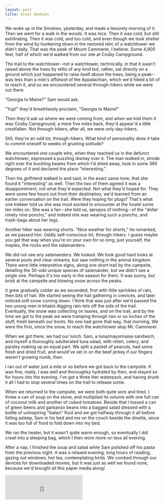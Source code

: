 ```yaml
---
layout: post
title: Great Smokies
---
```


We woke up in the Smokies, yesterday, and made a liesurely morning of it. Then we went for a walk in the woods. It was nice. Then it was cold, but still exhilirating. Then it was cold, and too cold, and even though we took shelter from the wind by hunkering down in the restored relic of a watchtower we didn't dally. That was the peak of Mount Cammerer, I believe. Some 4,900 feet, half of which we'd walked from our site at Cosby Campground.

The trail to the watchtower--not a watchtower, technically, in that it wasn't raised above the trees by stilts of any kind but, rather, sat directly on a ground which just happened to raise itself above the trees, being a peak--was less than a mile's offshoot of the Appalachian, which we'd hiked a bit of to reach it, and so we encountered several through-hikers while we were out there.

"Georgia to Maine?" Sam would ask.

"Yup!" they'd breathlessly proclaim, "Georgia to Maine!"

Then they'd ask us where we were coming from, and when we told them it was Cosby Campground, a mere five miles back, they'd appear'd a little crestfallen. Not through-hikers, after all, we were only day-hikers.

Still, they're an odd lot, through-hikers. What kind of personality does it take to commit oneself to weeks of grueling solitude?

We encountered one couple who, when they reached us in the defunct watchtower, expressed a puzzling dismay over it. The man walked in, strode right over the buckling beams from which I'd shied away, took in some 360 degrees of it and declared the place "interesting."

Then his girlfriend walked in and said, in the exact same tone, that she found it "interesting" as well. Then the two of them agreed it was a disappointment, not what they'd expected. Not what they'd hoped for. They were some few hours out from their destination, we'd learned from an earlier conversation on the trail. Were they hoping for plugs? That's what one trekker told us she was most excited to encounter at the hostel some ten miles on. She was a fan--she told us, apropos of nothing--of the "dollar ninety nine poncho," and indeed she was wearing such a poncho, and trash-bags about her legs.

Another hiker was wearing shorts. "Nice weather for shorts," he remarked, as we passed him. Oddly self-conscious lot, through-hikers. I guess maybe you get that way when you're on your own for so long, just yourself, the maples, the rocks and the salamanders.

We did not see any salamanders. We looked. We took good hard looks at several pools and clear streams, but saw nothing in the animal kingdom. There were little interpretive signs, along one short trail by the campsite, detailing the 30-odd unique species of salamander, but we didn't see a single one. Perhaps it's too early in the season for them. It was sunny, but brisk at the campsite and blowing snow across the peaks.

It grew gradually colder as we ascended, first with little sprinkles of rain, then bits of hail. We started seeing the hail gathering in crevices, and later noticed soft snow coming down. I think that was just after we'd passed the two young men in khakis digging rain-lets off the side of the trail. Eventually, the snow was collecting on leaves, and on the trail, and by the time we got to the peak we were tramping through two or so inches of the stuff, fresh beneath our boots. No one had gone that way, that morning. We were the first, since the snow, to reach the watchtower atop Mt. Cammerer.

When we got there, we had our lunch. Sam, a tuna/mayonnaise sandwich, and myself a thoroughly adulterated tuna salad, with relish, celery, and parsley making up an equal part. We split a packet of peanuts, had some fresh and dried fruit, and would've set in on the beef jerkey if our fingers weren't growing numb, then.

I ran out of water just a mile or so before we got back to the campsite. It was fine, really. I was well and thoroughky hydrated by then, and stayed so for hours into the evening. I've got a three liter waterpack, and having drunk it all I had to stop several times on the trail to release some.

When we returned to the campsite, we were both quite sore and tired. I threw a can of soup on the stove, and multiplied its volume with one full can of coconut milk and another of cubed tomatoes. Beside that I tossed a can of green beens and garbanzo beans into a bagged salad dressed with a bottle of uninspiring "Italian" fluid and we got halfway through it all before falling asleep, Sam in his bed and me on the couch beside the dinette, since it was too full of food to fold down into my bed.

We ran the heater, but it wasn't quite warm enough, so eventually I did crawl into a sleeping bag, which I then wore more-or-less all evening.

After a nap, I finished the soup and salad while Sam polished off his pasta from the previous night. It was a relaxed evening, long hours of reading, gazing out windows, hot tea, contemplating birds. We combed through our devices for downloaded movies, but it was just as well we found none, because we'd brought all this paper media along!

<iframe src="https://open.spotify.com/embed/track/0m1LRHhVvzNXQNcFzgM0Hm" width="50%" height="80" frameborder="0" allowtransparency="true" allow="encrypted-media"></iframe>
